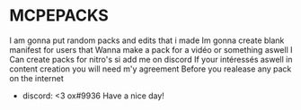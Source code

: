 # MCPEPACKS
I am gonna put random packs and edits that i made
Im gonna create blank manifest for users that
Wanna make a pack for a vidéo or something aswell
I Can create packs for nitro's si add me on discord
If your intéressés aswell in content creation you will need m'y agreement
Before you realease any pack on the internet



- discord: <3 ox#9936
Have a nice day!
